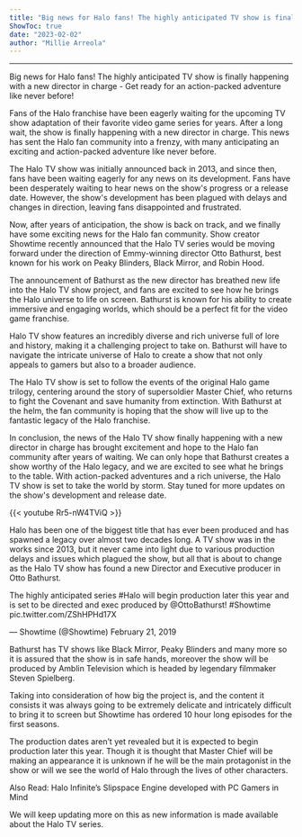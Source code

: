 ```yaml
---
title: "Big news for Halo fans! The highly anticipated TV show is finally happening with a new director in charge - Get ready for an action-packed adventure like never before!"
ShowToc: true 
date: "2023-02-02"
author: "Millie Arreola"
---
```

*****
Big news for Halo fans! The highly anticipated TV show is finally happening with a new director in charge - Get ready for an action-packed adventure like never before!

Fans of the Halo franchise have been eagerly waiting for the upcoming TV show adaptation of their favorite video game series for years. After a long wait, the show is finally happening with a new director in charge. This news has sent the Halo fan community into a frenzy, with many anticipating an exciting and action-packed adventure like never before.

The Halo TV show was initially announced back in 2013, and since then, fans have been waiting eagerly for any news on its development. Fans have been desperately waiting to hear news on the show's progress or a release date. However, the show's development has been plagued with delays and changes in direction, leaving fans disappointed and frustrated.

Now, after years of anticipation, the show is back on track, and we finally have some exciting news for the Halo fan community. Show creator Showtime recently announced that the Halo TV series would be moving forward under the direction of Emmy-winning director Otto Bathurst, best known for his work on Peaky Blinders, Black Mirror, and Robin Hood.

The announcement of Bathurst as the new director has breathed new life into the Halo TV show project, and fans are excited to see how he brings the Halo universe to life on screen. Bathurst is known for his ability to create immersive and engaging worlds, which should be a perfect fit for the video game franchise.

Halo TV show features an incredibly diverse and rich universe full of lore and history, making it a challenging project to take on. Bathurst will have to navigate the intricate universe of Halo to create a show that not only appeals to gamers but also to a broader audience.

The Halo TV show is set to follow the events of the original Halo game trilogy, centering around the story of supersoldier Master Chief, who returns to fight the Covenant and save humanity from extinction. With Bathurst at the helm, the fan community is hoping that the show will live up to the fantastic legacy of the Halo franchise.

In conclusion, the news of the Halo TV show finally happening with a new director in charge has brought excitement and hope to the Halo fan community after years of waiting. We can only hope that Bathurst creates a show worthy of the Halo legacy, and we are excited to see what he brings to the table. With action-packed adventures and a rich universe, the Halo TV show is set to take the world by storm. Stay tuned for more updates on the show's development and release date.

{{< youtube Rr5-nW4TViQ >}} 



Halo has been one of the biggest title that has ever been produced and has spawned a legacy over almost two decades long. A TV show was in the works since 2013, but it never came into light due to various production delays and issues which plagued the show, but all that is about to change as the Halo TV show has found a new Director and Executive producer in Otto Bathurst.
 

 
The highly anticipated series #Halo will begin production later this year and is set to be directed and exec produced by @OttoBathurst! #Showtime pic.twitter.com/ZShHPHd17X
 
— Showtime (@Showtime) February 21, 2019
 
Bathurst has TV shows like Black Mirror, Peaky Blinders and many more so it is assured that the show is in safe hands, moreover the show will be produced by Amblin Television which is headed by legendary filmmaker Steven Spielberg.
 
Taking into consideration of how big the project is, and the content it consists it was always going to be extremely delicate and intricately difficult to bring it to screen but Showtime has ordered 10 hour long episodes for the first seasons.
 
The production dates aren’t yet revealed but it is expected to begin production later this year. Though it is thought that Master Chief will be making an appearance it is unknown if he will be the main protagonist in the show or will we see the world of Halo through the lives of other characters.
 
Also Read: Halo Infinite’s Slipspace Engine developed with PC Gamers in Mind
 
We will keep updating more on this as new information is made available about the Halo TV series.




